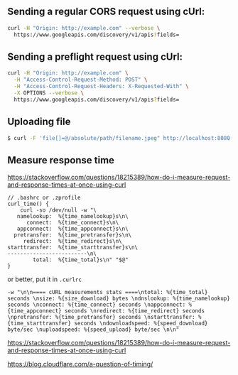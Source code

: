 ## Sending a regular CORS request using cUrl:

```bash
curl -H "Origin: http://example.com" --verbose \
  https://www.googleapis.com/discovery/v1/apis?fields=
```


## Sending a preflight request using cUrl:

```bash
curl -H "Origin: http://example.com" \
  -H "Access-Control-Request-Method: POST" \
  -H "Access-Control-Request-Headers: X-Requested-With" \
  -X OPTIONS --verbose \
  https://www.googleapis.com/discovery/v1/apis?fields=
```


## Uploading file

```bash
$ curl -F 'file[]=@/absolute/path/filename.jpeg" http://localhost:8080
```

## Measure response time

https://stackoverflow.com/questions/18215389/how-do-i-measure-request-and-response-times-at-once-using-curl
```
// .bashrc or .zprofile
curl_time() {
    curl -so /dev/null -w "\
   namelookup:  %{time_namelookup}s\n\
      connect:  %{time_connect}s\n\
   appconnect:  %{time_appconnect}s\n\
  pretransfer:  %{time_pretransfer}s\n\
     redirect:  %{time_redirect}s\n\
starttransfer:  %{time_starttransfer}s\n\
-------------------------\n\
        total:  %{time_total}s\n" "$@"
}
```


or better, put it in `.curlrc`

```
-w "\n\n==== cURL measurements stats ====\ntotal: %{time_total} seconds \nsize: %{size_download} bytes \ndnslookup: %{time_namelookup} seconds \nconnect: %{time_connect} seconds \nappconnect: %{time_appconnect} seconds \nredirect: %{time_redirect} seconds \npretransfer: %{time_pretransfer} seconds \nstarttransfer: %{time_starttransfer} seconds \ndownloadspeed: %{speed_download} byte/sec \nuploadspeed: %{speed_upload} byte/sec \n\n"
```

https://stackoverflow.com/questions/18215389/how-do-i-measure-request-and-response-times-at-once-using-curl

https://blog.cloudflare.com/a-question-of-timing/
